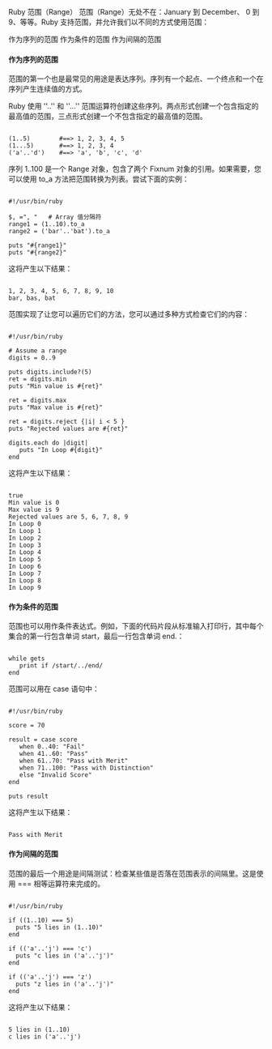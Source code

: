  Ruby 范围（Range）
  范围（Range）无处不在：January 到 December、 0 到 9、等等。Ruby 支持范围，并允许我们以不同的方式使用范围：

 
作为序列的范围
 作为条件的范围
 作为间隔的范围
 


 
#### 作为序列的范围

 范围的第一个也是最常见的用途是表达序列。序列有一个起点、一个终点和一个在序列产生连续值的方式。

 Ruby 使用 ''..'' 和 ''...'' 范围运算符创建这些序列。两点形式创建一个包含指定的最高值的范围，三点形式创建一个不包含指定的最高值的范围。

 
```

(1..5)        #==> 1, 2, 3, 4, 5
(1...5)       #==> 1, 2, 3, 4
('a'..'d')    #==> 'a', 'b', 'c', 'd'

```
 序列 1..100 是一个 Range 对象，包含了两个 Fixnum 对象的引用。如果需要，您可以使用 to_a 方法把范围转换为列表。尝试下面的实例：

 
```

#!/usr/bin/ruby

$, =", "   # Array 值分隔符
range1 = (1..10).to_a
range2 = ('bar'..'bat').to_a

puts "#{range1}"
puts "#{range2}"

```
 这将产生以下结果：

 
```

1, 2, 3, 4, 5, 6, 7, 8, 9, 10
bar, bas, bat

```
 范围实现了让您可以遍历它们的方法，您可以通过多种方式检查它们的内容：

 
```

#!/usr/bin/ruby

# Assume a range
digits = 0..9

puts digits.include?(5)
ret = digits.min
puts "Min value is #{ret}"

ret = digits.max
puts "Max value is #{ret}"

ret = digits.reject {|i| i < 5 }
puts "Rejected values are #{ret}"

digits.each do |digit|
   puts "In Loop #{digit}"
end

```
 这将产生以下结果：

 
```

true
Min value is 0
Max value is 9
Rejected values are 5, 6, 7, 8, 9
In Loop 0
In Loop 1
In Loop 2
In Loop 3
In Loop 4
In Loop 5
In Loop 6
In Loop 7
In Loop 8
In Loop 9

```
 
#### 作为条件的范围

 范围也可以用作条件表达式。例如，下面的代码片段从标准输入打印行，其中每个集合的第一行包含单词 start，最后一行包含单词 end.：

 
```

while gets
   print if /start/../end/
end

```
 范围可以用在 case 语句中：

 
```

#!/usr/bin/ruby

score = 70

result = case score
   when 0..40: "Fail"
   when 41..60: "Pass"
   when 61..70: "Pass with Merit"
   when 71..100: "Pass with Distinction"
   else "Invalid Score"
end

puts result

```
 这将产生以下结果：

 
```

Pass with Merit

```
 
#### 作为间隔的范围

 范围的最后一个用途是间隔测试：检查某些值是否落在范围表示的间隔里。这是使用 === 相等运算符来完成的。

 
```

#!/usr/bin/ruby

if ((1..10) === 5)
  puts "5 lies in (1..10)"
end

if (('a'..'j') === 'c')
  puts "c lies in ('a'..'j')"
end

if (('a'..'j') === 'z')
  puts "z lies in ('a'..'j')"
end

```
 这将产生以下结果：

 
```

5 lies in (1..10)
c lies in ('a'..'j')

```
 

